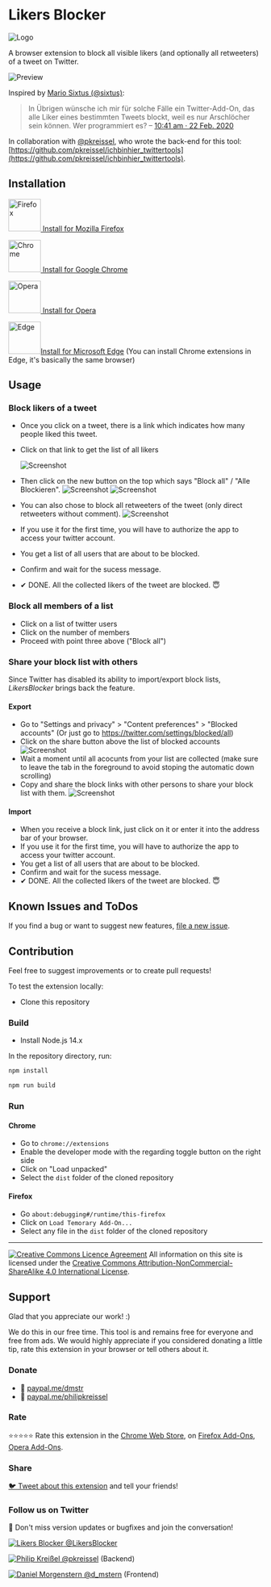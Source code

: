 # Likers Blocker

![Logo](assets/icon128.png)

A browser extension to block all visible likers (and optionally all retweeters) of a tweet on Twitter.

![Preview](screenshots/preview2-medium.png)

Inspired by [Mario Sixtus (@sixtus)](https://twitter.com/sixtus):

> In Übrigen wünsche ich mir für solche Fälle ein Twitter-Add-On, das alle Liker eines bestimmten Tweets blockt, weil es nur Arschlöcher sein können. Wer programmiert es?
> – [10:41 am · 22 Feb. 2020](https://twitter.com/sixtus/status/1231152136857231360)

In collaboration with [@pkreissel](https://twitter.com/pkreissel), who wrote the back-end for this tool: [https://github.com/pkreissel/ichbinhier_twittertools](https://github.com/pkreissel/ichbinhier_twittertools).

## Installation

[<img src="https://upload.wikimedia.org/wikipedia/commons/thumb/a/a0/Firefox_logo%2C_2019.svg/68px-Firefox_logo%2C_2019.svg.png" width="64" height="auto" alt="Firefox"> Install for Mozilla Firefox](https://addons.mozilla.org/firefox/addon/likers-blocker/)

[<img src="https://upload.wikimedia.org/wikipedia/commons/thumb/a/a5/Google_Chrome_icon_%28September_2014%29.svg/64px-Google_Chrome_icon_%28September_2014%29.svg.png" width="64" height="auto" alt="Chrome"> Install for Google Chrome](https://chrome.google.com/webstore/detail/melnbpmfhaejmcpfflfjmchondkpmkcj/)

[<img src="https://upload.wikimedia.org/wikipedia/commons/thumb/4/49/Opera_2015_icon.svg/150px-Opera_2015_icon.svg.png" width="64" height="auto" alt="Opera"> Install for Opera](https://addons.opera.com/de/extensions/details/likers-blocker/)

[<img src="https://upload.wikimedia.org/wikipedia/commons/7/7e/Microsoft_Edge_logo_%282019%29.png" width="64" height="auto" alt="Edge">Install for Microsoft Edge](https://chrome.google.com/webstore/detail/melnbpmfhaejmcpfflfjmchondkpmkcj/) (You can install Chrome extensions in Edge, it's basically the same browser)

## Usage

### Block likers of a tweet

- Once you click on a tweet, there is a link which indicates how many people liked this tweet.
- Click on that link to get the list of all likers

  ![Screenshot](screenshots/likes.png)

- Then click on the new button on the top which says "Block all" / "Alle Blockieren".
  ![Screenshot](screenshots/block-all-button.png)
  ![Screenshot](screenshots/collecting-usernames.png)
- You can also chose to block all retweeters of the tweet (only direct retweeters without comment).
  ![Screenshot](screenshots/confirm.png)
- If you use it for the first time, you will have to authorize the app to access your twitter account.
- You get a list of all users that are about to be blocked.
- Confirm and wait for the sucess message.
- ✔ DONE. All the collected likers of the tweet are blocked. 😇

### Block all members of a list

- Click on a list of twitter users
- Click on the number of members
- Proceed with point three above ("Block all")

### Share your block list with others

Since Twitter has disabled its ability to import/export block lists, _LikersBlocker_ brings back the feature.

#### Export

- Go to "Settings and privacy" > "Content preferences" > "Blocked accounts" (Or just go to https://twitter.com/settings/blocked/all)
- Click on the share button above the list of blocked accounts
  ![Screenshot](screenshots/likers-blocker-share-block-list-btn.png)
- Wait a moment until all acocunts from your list are collected (make sure to leave the tab in the foreground to avoid stoping the automatic down scrolling)
- Copy and share the block links with other persons to share your block list with them.
  ![Screenshot](screenshots/likers-blocker-share-block-list.png)

#### Import

- When you receive a block link, just click on it or enter it into the address bar of your browser.
- If you use it for the first time, you will have to authorize the app to access your twitter account.
- You get a list of all users that are about to be blocked.
- Confirm and wait for the sucess message.
- ✔ DONE. All the collected likers of the tweet are blocked. 😇

## Known Issues and ToDos

If you find a bug or want to suggest new features, [file a new issue](https://github.com/dmstern/likers-blocker/issues/new).

## Contribution

Feel free to suggest improvements or to create pull requests!

To test the extension locally:

- Clone this repository

### Build

- Install Node.js 14.x

In the repository directory, run:

```bash
npm install
```

```bash
npm run build
```

### Run

#### Chrome

- Go to `chrome://extensions`
- Enable the developer mode with the regarding toggle button on the right side
- Click on "Load unpacked"
- Select the `dist` folder of the cloned repository

#### Firefox

- Go `about:debugging#/runtime/this-firefox`
- Click on `Load Temorary Add-On...`
- Select any file in the `dist` folder of the cloned repository

---

[![Creative Commons Licence Agreement](https://i.creativecommons.org/l/by-nc-sa/4.0/80x15.png)](http://creativecommons.org/licenses/by-nc-sa/4.0/)
All information on this site is licensed under the [Creative Commons Attribution-NonCommercial-ShareAlike 4.0 International License](http://creativecommons.org/licenses/by-nc-sa/4.0/).

## Support

Glad that you appreciate our work! :)

We do this in our free time. This tool is and remains free for everyone and free from ads.
We would highly appreciate if you considered donating a little tip, rate this extension in your browser or tell others about it.

### Donate

- 💝 [paypal.me/dmstr](https://paypal.me/dmstr)
- 💝 [paypal.me/philipkreissel](https://paypal.me/philipkreissel)

### Rate

⭐⭐⭐⭐⭐ Rate this extension in the [Chrome Web Store](https://chrome.google.com/webstore/detail/melnbpmfhaejmcpfflfjmchondkpmkcj/), on [Firefox Add-Ons](https://addons.mozilla.org/firefox/addon/likers-blocker/), [Opera Add-Ons](https://addons.opera.com/de/extensions/details/likers-blocker/).

### Share

[🐦 Tweet about this extension](<https://twitter.com/share?text=With the @LikersBlocker you can block people that like hate speech.&url=https://dmstern.github.io/likers-blocker&hashtags=LikersBlocker,sayNoToHateSpeech,ichbinhier>) and tell your friends! 

### Follow us on Twitter

💬 Don't miss version updates or bugfixes and join the conversation!

[![Likers Blocker](https://pbs.twimg.com/profile_images/1397331928928378880/3O3zY4bh_bigger.png)  @LikersBlocker](https://twitter.com/LikersBlocker)

[![Philip Kreißel](https://pbs.twimg.com/profile_images/1427346761291599879/XZ6AgKyH_bigger.jpg)  @pkreissel](https://twitter.com/pkreissel) (Backend)

[![Daniel Morgenstern](https://pbs.twimg.com/profile_images/1445063182721196040/xuuufhWo_bigger.jpg)  @d_mstern](https://twitter.com/d_mstern) (Frontend)
